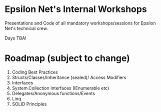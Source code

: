 # Epsilon Net's Internal Workshops

Presentations and Code of all mandatory workshops/sessions for Epsilon Net's technical crew. 

Days TBA!


# Roadmap (subject to change)

1. Coding Best Practices
2. Structs/Classes/Inheritance (sealed)/ Access Modifiers
3. Interfaces
4. System.Collection Interfaces (IEnumerable<T> etc)
5. Delegates/Anonymous functions/Events
6. Linq
7. SOLID Principles